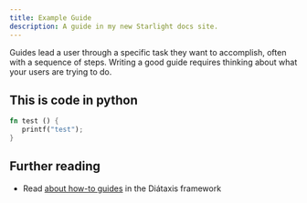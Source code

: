 ```yaml
---
title: Example Guide
description: A guide in my new Starlight docs site.
---
```


Guides lead a user through a specific task they want to accomplish, often with a sequence of steps.
Writing a good guide requires thinking about what your users are trying to do.

## This is code in python

```rust
fn test () {
   printf("test");
}
```

## Further reading

- Read [about how-to guides](https://diataxis.fr/how-to-guides/) in the Diátaxis framework
